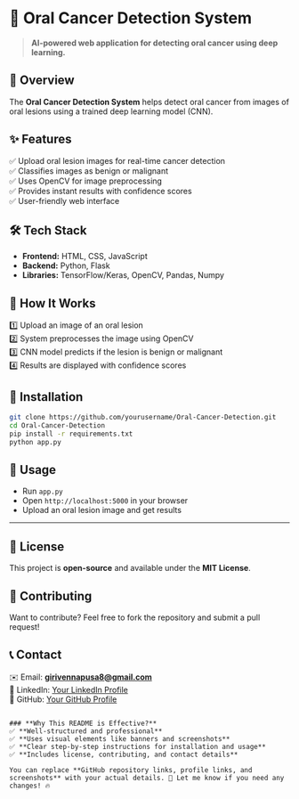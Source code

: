 
# 🏥 Oral Cancer Detection System  
> **AI-powered web application for detecting oral cancer using deep learning.**  

## 📌 Overview  
The **Oral Cancer Detection System** helps detect oral cancer from images of oral lesions using a trained deep learning model (CNN).  

## ✨ Features  
✅ Upload oral lesion images for real-time cancer detection  
✅ Classifies images as benign or malignant  
✅ Uses OpenCV for image preprocessing  
✅ Provides instant results with confidence scores  
✅ User-friendly web interface  

## 🛠️ Tech Stack  
- **Frontend:** HTML, CSS, JavaScript  
- **Backend:** Python, Flask  
- **Libraries:** TensorFlow/Keras, OpenCV, Pandas, Numpy  

## 🚀 How It Works  
1️⃣ Upload an image of an oral lesion  
2️⃣ System preprocesses the image using OpenCV  
3️⃣ CNN model predicts if the lesion is benign or malignant  
4️⃣ Results are displayed with confidence scores  


## 📌 Installation  
```bash
git clone https://github.com/yourusername/Oral-Cancer-Detection.git
cd Oral-Cancer-Detection
pip install -r requirements.txt
python app.py
```

## 🎯 Usage  
- Run `app.py`  
- Open `http://localhost:5000` in your browser  
- Upload an oral lesion image and get results  

---

## 📜 License  
This project is **open-source** and available under the **MIT License**.  

## 🤝 Contributing  
Want to contribute? Feel free to fork the repository and submit a pull request!  

## 📞 Contact  
✉️ Email: **girivennapusa8@gmail.com**  
🔗 LinkedIn: [Your LinkedIn Profile](https://www.linkedin.com/in/yourprofile)  
🔗 GitHub: [Your GitHub Profile](https://github.com/yourusername)  
```

### **Why This README is Effective?**  
✅ **Well-structured and professional**  
✅ **Uses visual elements like banners and screenshots**  
✅ **Clear step-by-step instructions for installation and usage**  
✅ **Includes license, contributing, and contact details**  

You can replace **GitHub repository links, profile links, and screenshots** with your actual details. 🚀 Let me know if you need any changes! 🔥
